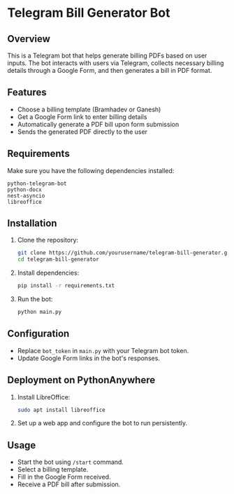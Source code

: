# Telegram Bill Generator Bot

## Overview
This is a Telegram bot that helps generate billing PDFs based on user inputs. The bot interacts with users via Telegram, collects necessary billing details through a Google Form, and then generates a bill in PDF format.

## Features
- Choose a billing template (Bramhadev or Ganesh)
- Get a Google Form link to enter billing details
- Automatically generate a PDF bill upon form submission
- Sends the generated PDF directly to the user

## Requirements
Make sure you have the following dependencies installed:
```
python-telegram-bot
python-docx
nest-asyncio
libreoffice
```

## Installation
1. Clone the repository:
   ```bash
   git clone https://github.com/yourusername/telegram-bill-generator.git
   cd telegram-bill-generator
   ```
2. Install dependencies:
   ```bash
   pip install -r requirements.txt
   ```
3. Run the bot:
   ```bash
   python main.py
   ```

## Configuration
- Replace `bot_token` in `main.py` with your Telegram bot token.
- Update Google Form links in the bot's responses.

## Deployment on PythonAnywhere
1. Install LibreOffice:
   ```bash
   sudo apt install libreoffice
   ```
2. Set up a web app and configure the bot to run persistently.

## Usage
- Start the bot using `/start` command.
- Select a billing template.
- Fill in the Google Form received.
- Receive a PDF bill after submission.
